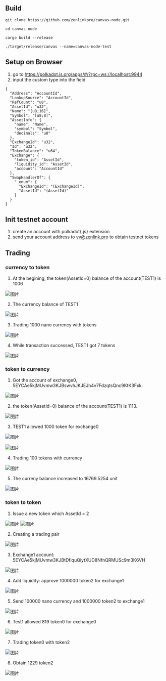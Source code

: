 ## Build

```
git clone https://github.com/zenlinkpro/canvas-node.git

cd canvas-node

cargo build --release

./target/release/canvas --name=canvas-node-test
```

## Setup on Browser

1. go to https://polkadot.js.org/apps/#/?rpc=ws://localhost:9944
2. input the custom type into the field

```
{
  "Address": "AccountId",
  "LookupSource": "AccountId",
  "RefCount": "u8",
  "AssetId": "u32",
  "Name": "[u8;16]",
  "Symbol": "[u8;8]",
  "AssetInfo": {
    "name": "Name",
    "symbol": "Symbol",
    "decimals": "u8"
  },
  "ExchangeId": "u32",
  "Id": "u32",
  "TokenBalance": "u64",
  "Exchange": {
    "token_id": "AssetId",
    "liquidity_id": "AssetId",
    "account": "AccountId"
  },
  "SwapHandlerOf": {
    "_enum": {
      "ExchangeId": "(ExchangeId)",
      "AssetId": "(AssetId)"
    }
  }
}
```

## Init testnet account

1. create an account with polkadot{.js} extension
2. send your account address to vv@zenlink.pro to obtain testnet tokens

## Trading

### currency to token

1. At the begining, the token(AssetId=0) balance of the account(TEST1) is 1006

![图片](https://uploader.shimo.im/f/Qw5a6hSPrNWvUlam.png!thumbnail)

2. The currency balance of TEST1

![图片](https://uploader.shimo.im/f/GTMbRT4AbuL3Qi9X.png!thumbnail)

3. Trading 1000 nano currency with tokens

![图片](https://uploader.shimo.im/f/UUFH2GOe9xTjpE33.png!thumbnail)

4. While transaction successed, TEST1 got 7 tokens

![图片](https://uploader.shimo.im/f/lKjv06HvBEEiHJM3.png!thumbnail)


### token to currency

1. Got the account of exchange0, 5EYCAe5kjMUvmw3KJBswvhJKJEJh4v7FdzqtsQnc9KtK3Fxk.

![图片](https://uploader.shimo.im/f/qm03JbuGBSVNAldN.png!thumbnail)

2. the token(AssetId=0) balance of the account(TEST1) is 1113.

![图片](https://uploader.shimo.im/f/vfncQFoQrGqf5Jgx.png!thumbnail)

3. TEST1 allowed 1000 token for exchange0

![图片](https://uploader.shimo.im/f/0DeVOT1NfPkkCkql.png!thumbnail)

![图片](https://uploader.shimo.im/f/eqytcd0qNpW6MDg2.png!thumbnail)

4. Trading 100 tokens with currency

![图片](https://uploader.shimo.im/f/moszzZ0R7jnXzn3a.png!thumbnail)

5. The curreny balance increased to 16769.5254 unit

![图片](https://uploader.shimo.im/f/vb5bwqvryopQV2eL.png!thumbnail)


### token to token

1. Issue a new token which AssetId = 2

![图片](https://uploader.shimo.im/f/riqQgobJ72NJeZYX.png!thumbnail)
![图片](https://uploader.shimo.im/f/tkuaMymrG8kfMvVH.png!thumbnail)

2. Creating a trading pair

![图片](https://uploader.shimo.im/f/CXuQFXjntfzdMTCH.png!thumbnail)

3. Exchange1 account: 5EYCAe5kjMUvmw3KJBtDfiquQiytXUD8NfnQRMUSc9m3K6VH

![图片](https://uploader.shimo.im/f/GsY8malgttxTXBQr.png!thumbnail)

4. Add liquidity: approve 1000000 token2 for exchange1

![图片](https://uploader.shimo.im/f/X0e79R2uPzsU0fbz.png!thumbnail)

5. Send 100000 nano currency and 1000000 token2 to exchange1

![图片](https://uploader.shimo.im/f/ZFSUqdvggHuTGtxU.png!thumbnail)

6. Test1 allowed 819 token0 for exchange0

![图片](https://uploader.shimo.im/f/EML0sI5qKew0d8Od.png!thumbnail)

7. Trading token0 with token2

![图片](https://uploader.shimo.im/f/JgMm2k31zNe0qYNQ.png!thumbnail)

8. Obtain 1229 token2

![图片](https://uploader.shimo.im/f/VSSMyEn06LWGgZv8.png!thumbnail)
